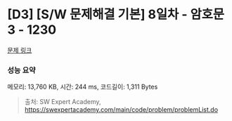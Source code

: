 # [D3] [S/W 문제해결 기본] 8일차 - 암호문3 - 1230 

[문제 링크](https://swexpertacademy.com/main/code/problem/problemDetail.do?contestProbId=AV14zIwqAHwCFAYD) 

### 성능 요약

메모리: 13,760 KB, 시간: 244 ms, 코드길이: 1,311 Bytes



> 출처: SW Expert Academy, https://swexpertacademy.com/main/code/problem/problemList.do